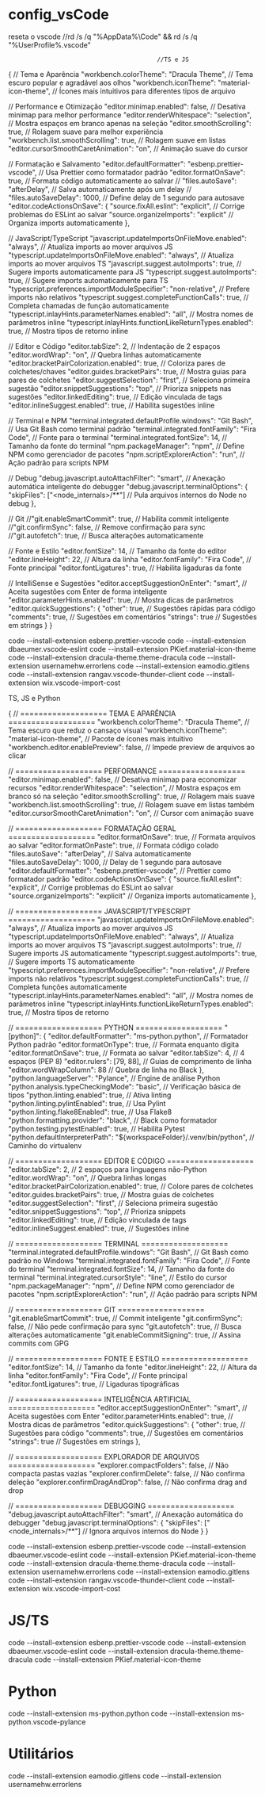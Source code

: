 # config_vsCode
reseta o vscode
//rd /s /q "%AppData%\Code" && rd /s /q "%UserProfile%\.vscode"

                                              //TS e JS 
{
  // Tema e Aparência
  "workbench.colorTheme": "Dracula Theme",                    // Tema escuro popular e agradável aos olhos
  "workbench.iconTheme": "material-icon-theme",              // Ícones mais intuitivos para diferentes tipos de arquivo
  
  // Performance e Otimização
  "editor.minimap.enabled": false,                           // Desativa minimap para melhor performance
  "editor.renderWhitespace": "selection",                    // Mostra espaços em branco apenas na seleção
  "editor.smoothScrolling": true,                            // Rolagem suave para melhor experiência
  "workbench.list.smoothScrolling": true,                    // Rolagem suave em listas
  "editor.cursorSmoothCaretAnimation": "on",                // Animação suave do cursor

  // Formatação e Salvamento
  "editor.defaultFormatter": "esbenp.prettier-vscode",       // Usa Prettier como formatador padrão
  "editor.formatOnSave": true,                              // Formata código automaticamente ao salvar
 // "files.autoSave": "afterDelay",                           // Salva automaticamente após um delay
 // "files.autoSaveDelay": 1000,                              // Define delay de 1 segundo para autosave
  "editor.codeActionsOnSave": {
    "source.fixAll.eslint": "explicit",                     // Corrige problemas do ESLint ao salvar
    "source.organizeImports": "explicit"                    // Organiza imports automaticamente
  },

  // JavaScript/TypeScript
  "javascript.updateImportsOnFileMove.enabled": "always",    // Atualiza imports ao mover arquivos JS
  "typescript.updateImportsOnFileMove.enabled": "always",    // Atualiza imports ao mover arquivos TS
  "javascript.suggest.autoImports": true,                    // Sugere imports automaticamente para JS
  "typescript.suggest.autoImports": true,                    // Sugere imports automaticamente para TS
  "typescript.preferences.importModuleSpecifier": "non-relative", // Prefere imports não relativos
  "typescript.suggest.completeFunctionCalls": true,          // Completa chamadas de função automaticamente
  "typescript.inlayHints.parameterNames.enabled": "all",     // Mostra nomes de parâmetros inline
  "typescript.inlayHints.functionLikeReturnTypes.enabled": true, // Mostra tipos de retorno inline

  // Editor e Código
  "editor.tabSize": 2,                                      // Indentação de 2 espaços
  "editor.wordWrap": "on",                                  // Quebra linhas automaticamente
  "editor.bracketPairColorization.enabled": true,           // Coloriza pares de colchetes/chaves
  "editor.guides.bracketPairs": true,                       // Mostra guias para pares de colchetes
  "editor.suggestSelection": "first",                       // Seleciona primeira sugestão
  "editor.snippetSuggestions": "top",                       // Prioriza snippets nas sugestões
  "editor.linkedEditing": true,                             // Edição vinculada de tags
  "editor.inlineSuggest.enabled": true,                     // Habilita sugestões inline

  // Terminal e NPM
  "terminal.integrated.defaultProfile.windows": "Git Bash",  // Usa Git Bash como terminal padrão
  "terminal.integrated.fontFamily": "Fira Code",            // Fonte para o terminal
  "terminal.integrated.fontSize": 14,                       // Tamanho da fonte do terminal
  "npm.packageManager": "npm",                              // Define NPM como gerenciador de pacotes
  "npm.scriptExplorerAction": "run",                        // Ação padrão para scripts NPM

  // Debug
  "debug.javascript.autoAttachFilter": "smart",             // Anexação automática inteligente do debugger
  "debug.javascript.terminalOptions": {
    "skipFiles": ["<node_internals>/**"]                    // Pula arquivos internos do Node no debug
  },

  // Git
  //"git.enableSmartCommit": true,                           // Habilita commit inteligente
  //"git.confirmSync": false,                                // Remove confirmação para sync
  //"git.autofetch": true,                                   // Busca alterações automaticamente

  // Fonte e Estilo
  "editor.fontSize": 14,                                   // Tamanho da fonte do editor
  "editor.lineHeight": 22,                                 // Altura da linha
  "editor.fontFamily": "Fira Code",                        // Fonte principal
  "editor.fontLigatures": true,                            // Habilita ligaduras da fonte

  // IntelliSense e Sugestões
  "editor.acceptSuggestionOnEnter": "smart",               // Aceita sugestões com Enter de forma inteligente
  "editor.parameterHints.enabled": true,                   // Mostra dicas de parâmetros
  "editor.quickSuggestions": {
    "other": true,                                         // Sugestões rápidas para código
    "comments": true,                                      // Sugestões em comentários
    "strings": true                                        // Sugestões em strings
  }
}


code --install-extension esbenp.prettier-vscode
code --install-extension dbaeumer.vscode-eslint
code --install-extension PKief.material-icon-theme
code --install-extension dracula-theme.theme-dracula
code --install-extension usernamehw.errorlens
code --install-extension eamodio.gitlens
code --install-extension rangav.vscode-thunder-client
code --install-extension wix.vscode-import-cost





TS, JS e Python 

{
  // =================== TEMA E APARÊNCIA ===================
  "workbench.colorTheme": "Dracula Theme",                    // Tema escuro que reduz o cansaço visual
  "workbench.iconTheme": "material-icon-theme",              // Pacote de ícones mais intuitivo
  "workbench.editor.enablePreview": false,                   // Impede preview de arquivos ao clicar
  
  // =================== PERFORMANCE ===================
  "editor.minimap.enabled": false,                           // Desativa minimap para economizar recursos
  "editor.renderWhitespace": "selection",                    // Mostra espaços em branco só na seleção
  "editor.smoothScrolling": true,                            // Rolagem mais suave
  "workbench.list.smoothScrolling": true,                    // Rolagem suave em listas também
  "editor.cursorSmoothCaretAnimation": "on",                // Cursor com animação suave
  
  // =================== FORMATAÇÃO GERAL ===================
  "editor.formatOnSave": true,                              // Formata arquivos ao salvar
  "editor.formatOnPaste": true,                             // Formata código colado
  "files.autoSave": "afterDelay",                           // Salva automaticamente
  "files.autoSaveDelay": 1000,                              // Delay de 1 segundo para autosave
  "editor.defaultFormatter": "esbenp.prettier-vscode",       // Prettier como formatador padrão
  "editor.codeActionsOnSave": {
    "source.fixAll.eslint": "explicit",                     // Corrige problemas do ESLint ao salvar
    "source.organizeImports": "explicit"                    // Organiza imports automaticamente
  },

  // =================== JAVASCRIPT/TYPESCRIPT ===================
  "javascript.updateImportsOnFileMove.enabled": "always",    // Atualiza imports ao mover arquivos JS
  "typescript.updateImportsOnFileMove.enabled": "always",    // Atualiza imports ao mover arquivos TS
  "javascript.suggest.autoImports": true,                    // Sugere imports JS automaticamente
  "typescript.suggest.autoImports": true,                    // Sugere imports TS automaticamente
  "typescript.preferences.importModuleSpecifier": "non-relative", // Prefere imports não relativos
  "typescript.suggest.completeFunctionCalls": true,          // Completa funções automaticamente
  "typescript.inlayHints.parameterNames.enabled": "all",     // Mostra nomes de parâmetros inline
  "typescript.inlayHints.functionLikeReturnTypes.enabled": true, // Mostra tipos de retorno

  // =================== PYTHON ===================
  "[python]": {
    "editor.defaultFormatter": "ms-python.python",          // Formatador Python padrão
    "editor.formatOnType": true,                           // Formata enquanto digita
    "editor.formatOnSave": true,                           // Formata ao salvar
    "editor.tabSize": 4,                                   // 4 espaços (PEP 8)
    "editor.rulers": [79, 88],                             // Guias de comprimento de linha
    "editor.wordWrapColumn": 88                            // Quebra de linha no Black
  },
  "python.languageServer": "Pylance",                      // Engine de análise Python
  "python.analysis.typeCheckingMode": "basic",             // Verificação básica de tipos
  "python.linting.enabled": true,                          // Ativa linting
  "python.linting.pylintEnabled": true,                    // Usa Pylint
  "python.linting.flake8Enabled": true,                    // Usa Flake8
  "python.formatting.provider": "black",                   // Black como formatador
  "python.testing.pytestEnabled": true,                    // Habilita Pytest
  "python.defaultInterpreterPath": "${workspaceFolder}/.venv/bin/python", // Caminho do virtualenv

  // =================== EDITOR E CÓDIGO ===================
  "editor.tabSize": 2,                                      // 2 espaços para linguagens não-Python
  "editor.wordWrap": "on",                                  // Quebra linhas longas
  "editor.bracketPairColorization.enabled": true,           // Colore pares de colchetes
  "editor.guides.bracketPairs": true,                       // Mostra guias de colchetes
  "editor.suggestSelection": "first",                       // Seleciona primeira sugestão
  "editor.snippetSuggestions": "top",                       // Prioriza snippets
  "editor.linkedEditing": true,                             // Edição vinculada de tags
  "editor.inlineSuggest.enabled": true,                     // Sugestões inline
  
  // =================== TERMINAL ===================
  "terminal.integrated.defaultProfile.windows": "Git Bash",  // Git Bash como padrão no Windows
  "terminal.integrated.fontFamily": "Fira Code",            // Fonte do terminal
  "terminal.integrated.fontSize": 14,                       // Tamanho da fonte do terminal
  "terminal.integrated.cursorStyle": "line",                // Estilo do cursor
  "npm.packageManager": "npm",                              // Define NPM como gerenciador de pacotes
  "npm.scriptExplorerAction": "run",                        // Ação padrão para scripts NPM
  
  // =================== GIT ===================
  "git.enableSmartCommit": true,                           // Commit inteligente
  "git.confirmSync": false,                                // Não pede confirmação para sync
  "git.autofetch": true,                                   // Busca alterações automaticamente
  "git.enableCommitSigning": true,                         // Assina commits com GPG
  
  // =================== FONTE E ESTILO ===================
  "editor.fontSize": 14,                                   // Tamanho da fonte
  "editor.lineHeight": 22,                                 // Altura da linha
  "editor.fontFamily": "Fira Code",                        // Fonte principal
  "editor.fontLigatures": true,                            // Ligaduras tipográficas
  
  // =================== INTELIGÊNCIA ARTIFICIAL ===================
  "editor.acceptSuggestionOnEnter": "smart",               // Aceita sugestões com Enter
  "editor.parameterHints.enabled": true,                   // Mostra dicas de parâmetros
  "editor.quickSuggestions": {
    "other": true,                                         // Sugestões para código
    "comments": true,                                      // Sugestões em comentários
    "strings": true                                        // Sugestões em strings
  },
  
  // =================== EXPLORADOR DE ARQUIVOS ===================
  "explorer.compactFolders": false,                        // Não compacta pastas vazias
  "explorer.confirmDelete": false,                         // Não confirma deleção
  "explorer.confirmDragAndDrop": false,                    // Não confirma drag and drop
  
  // =================== DEBUGGING ===================
  "debug.javascript.autoAttachFilter": "smart",            // Anexação automática do debugger
  "debug.javascript.terminalOptions": {
    "skipFiles": ["<node_internals>/**"]                   // Ignora arquivos internos do Node
  }
}


code --install-extension esbenp.prettier-vscode
code --install-extension dbaeumer.vscode-eslint
code --install-extension PKief.material-icon-theme
code --install-extension dracula-theme.theme-dracula
code --install-extension usernamehw.errorlens
code --install-extension eamodio.gitlens
code --install-extension rangav.vscode-thunder-client
code --install-extension wix.vscode-import-cost

# JS/TS
code --install-extension esbenp.prettier-vscode
code --install-extension dbaeumer.vscode-eslint
code --install-extension dracula-theme.theme-dracula
code --install-extension PKief.material-icon-theme

# Python
code --install-extension ms-python.python
code --install-extension ms-python.vscode-pylance

# Utilitários
code --install-extension eamodio.gitlens
code --install-extension usernamehw.errorlens
